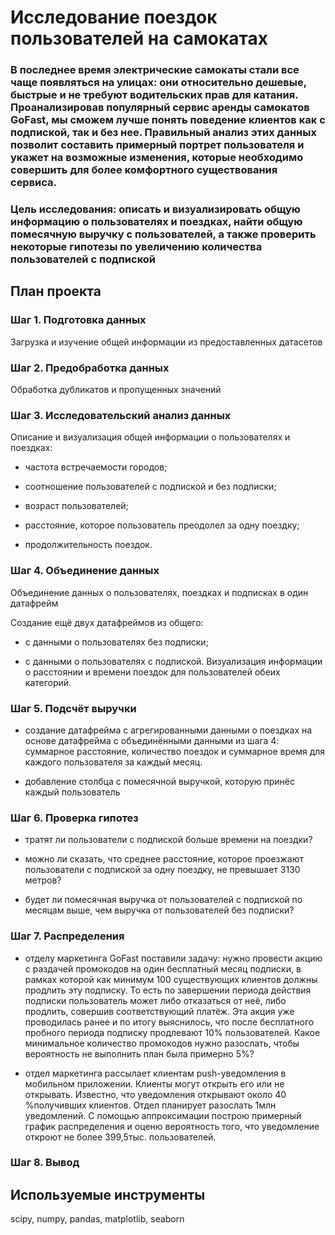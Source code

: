 # Исследование поездок пользователей на самокатах
### В последнее время электрические самокаты стали все чаще появляться на улицах: они относительно дешевые, быстрые и не требуют водительских прав для катания. Проанализировав популярный сервис аренды самокатов GoFast, мы сможем лучше понять поведение клиентов как с подпиской, так и без нее. Правильный анализ этих данных позволит составить примерный портрет пользователя и укажет на возможные изменения, которые необходимо совершить для более комфортного существования сервиса.
### Цель исследования: описать и визуализировать общую информацию о пользователях и поездках, найти общую помесячную выручку с пользователей, а также проверить некоторые гипотезы по увеличению количества пользователей с подпиской
## План проекта

### Шаг 1. Подготовка данных
Загрузка и изучение общей информации из предоставленных датасетов

### Шаг 2. Предобработка данных
Обработка дубликатов и пропущенных значений


### Шаг 3. Исследовательский анализ данных
Описание и визуализация общей информации о пользователях и поездках:
- частота встречаемости городов;
- соотношение пользователей с подпиской и без подписки;

- возраст пользователей;

- расстояние, которое пользователь преодолел за одну поездку;

- продолжительность поездок.


### Шаг 4. Объединение данных
Объединение данных о пользователях, поездках и подписках в один датафрейм

Создание ещё двух датафреймов из общего:

- c данными о пользователях без подписки;

- с данными о пользователях с подпиской.
Визуализация информации о расстоянии и времени поездок для пользователей обеих категорий.

### Шаг 5. Подсчёт выручки

- создание датафрейма с агрегированными данными о поездках на основе датафрейма с объединёнными данными из шага 4: суммарное расстояние, количество поездок и суммарное время для каждого пользователя за каждый месяц.

- добавление столбца с помесячной выручкой, которую принёс каждый пользователь 

### Шаг 6. Проверка гипотез

- тратят ли пользователи с подпиской больше времени на поездки? 

- можно ли сказать, что среднее расстояние, которое проезжают пользователи с подпиской за одну поездку, не превышает 3130 метров?
  
- будет ли помесячная выручка от пользователей с подпиской по месяцам выше, чем выручка от пользователей без подписки?

### Шаг 7. Распределения
  
- отделу маркетинга GoFast поставили задачу: нужно провести акцию с раздачей промокодов на один бесплатный месяц подписки, в рамках которой как минимум 100 существующих клиентов должны продлить эту подписку. То есть по завершении периода действия подписки пользователь может либо отказаться от неё, либо продлить, совершив соответствующий платёж. 
Эта акция уже проводилась ранее и по итогу выяснилось, что после бесплатного пробного периода подписку продлевают 10% пользователей. Какое минимальное количество промокодов нужно разослать, чтобы вероятность не выполнить план была примерно 5%?

- отдел маркетинга рассылает клиентам push-уведомления в мобильном приложении. Клиенты могут открыть его или не открывать. Известно, что уведомления открывают около 40 %получивших клиентов. Отдел планирует разослать 1млн уведомлений. С помощью аппроксимации построю примерный график распределения и оценю вероятность того, что уведомление откроют не более 399,5тыс. пользователей. 

### Шаг 8. Вывод

## Используемые инструменты
scipy, numpy, pandas, matplotlib, seaborn
